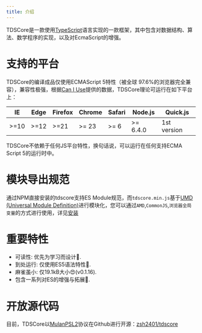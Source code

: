 ```yaml
---
title: 介绍
---
```

TDSCore是一款使用[TypeScript](https://www.typescriptlang.org/)语言实现的一款框架，其中包含对数据结构、算法、数学程序的实现，以及对EcmaScript的增强。

# 支持的平台
TDSCore的编译成品仅使用ECMAScript 5特性（被全球	97.6%的浏览器完全兼容），兼容性极强，根据[Can I Use](https://caniuse.com/?search=ES5&static=1)提供的数据，TDSCore理论可运行在如下平台上：

|  IE   | Edge  | Firefox | Chrome | Safari| Node.js | Quick.js |
|  ----  | ----  | ---- | ---- | ---- |  ---- | ---- | 
| >=10  | >=12 | >=21 | >= 23 | >= 6 | >= 6.4.0 | 1st version |

TDSCore不依赖于任何JS平台特性，换句话说，可以运行在任何支持ECMA Script 5的运行时中。

# 模块导出规范
通过NPM直接安装的tdscore支持ES Module规范，而`tdscore.min.js`基于[UMD (Universal Module Definition)](https://github.com/umdjs/umd)进行模块化，您可以通过`AMD`,`CommonJS`,`浏览器全局变量`的方式进行使用，详见[安装](/docs/guide/installation)

# 重要特性
* 可读性: 优先为学习而设计🌌.
* 到处运行: 仅使用ES5语法特性🚄.
* 麻雀虽小:  仅19.1kB大小😍(v0.1.16).
* 包含一系列对ES的增强与拓展🚀.

# 开放源代码
目前，TDSCore以[MulanPSL2](http://license.coscl.org.cn/MulanPSL2)协议在Github进行开源：[zsh2401/tdscore](https://github.com/zsh2401/tdscore)